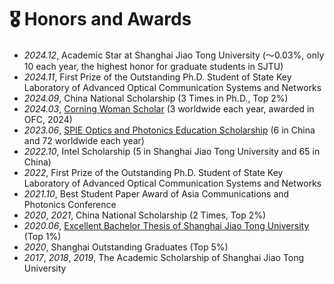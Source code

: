 # 🎖 Honors and Awards
- *2024.12*, Academic Star at Shanghai Jiao Tong University (～0.03%, only 10 each year, the highest honor for graduate students in SJTU)
- *2024.11*, First Prize of the Outstanding Ph.D. Student of State Key Laboratory of Advanced Optical Communication Systems and Networks 
- *2024.09*, China National Scholarship (3 Times in Ph.D., Top 2%)
- *2024.03*, [Corning Woman Scholar](https://www.optica.org/foundation/opportunities/scholarships/corningwomenscholars/) (3 worldwide each year, awarded in OFC, 2024) 
- *2023.06*, [SPIE Optics and Photonics Education Scholarship](https://spie.org/membership/student-hub/scholarships/optics-and-photonics-education-scholarships/current-winners) (6 in China and 72 worldwide each year)
- *2022.10*, Intel Scholarship (5 in Shanghai Jiao Tong University and 65 in China)
- *2022*, First Prize of the Outstanding Ph.D. Student of State Key Laboratory of Advanced Optical Communication Systems and Networks 
- *2021.10*, Best Student Paper Award of Asia Communications and Photonics Conference
- *2020*, *2021*, China National Scholarship (2 Times, Top 2%)
- *2020.06*, [Excellent Bachelor Thesis of Shanghai Jiao Tong University](https://sjcg.jwc.sjtu.edu.cn/Index.html) (Top 1%) 
- *2020*, Shanghai Outstanding Graduates (Top 5%)
- *2017*, *2018*, *2019*, The Academic Scholarship of Shanghai Jiao Tong University

